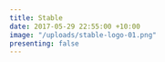 ```yaml
---
title: Stable
date: 2017-05-29 22:55:00 +10:00
image: "/uploads/stable-logo-01.png"
presenting: false
---
```


